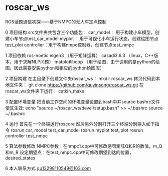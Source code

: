 # roscar_ws
ROS话题通信初探——基于NMPC的无人车定点控制

0 项目结构
src文件夹共包含三个功能包：
car_model： 用于构建小车模型，创建小车节点test_car_model
myplot：    用于可视化小车运行状态，创建绘图节点test_plot
controller：用于构建nmpc控制器，创建节点test_nmpc

1 项目依赖
ros-noetic
eigen3         （用于矩阵运算）
casadi3.6.3    （linux，C++版本，用于求解NLP问题）
matplotlibcpp  （用于绘图，由于调用的是python的绘图，因此需要安装python和相应的python绘图库）

2 项目构建
在主目录下创建文件夹roscar_ws：   mkdir roscar_ws
拷贝代码到本地文件夹：         git clone https://github.com/quyinsong/roscar_ws.git
在roscar_ws文件夹下运行：     catkin_make              

3 配置环境变量
把当前工作空间的环境变量设置到bash中并source bashrc文件使其生效:
echo "source ~/roscar_ws/devel/setup.bash" >> ~/.bashrc
source ~/.bashrc

4 运行
首先在一个终端运行roscore
然后另外分别打开三个终端分别输入如下指令
rosrun car_model test_car_model
rosrun myplot test_plot
rosrun controller test_nmpc

5 算法参数修改
NMPC参数：在nmpc1.cpp中可修改惩罚矩阵Q和R的数值，m_Q和m_R
设定期望点：在test_nmpc.cpp中可修改期望到达的位置，desired_states

6 本人联系方式
qu13298110549@163.com


